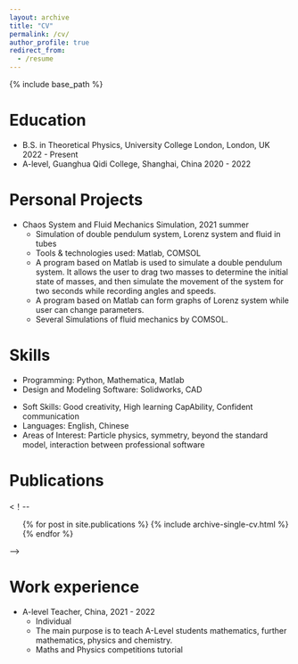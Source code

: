 ```yaml
---
layout: archive
title: "CV"
permalink: /cv/
author_profile: true
redirect_from:
  - /resume
---
```


{% include base_path %}

Education
======
* B.S. in Theoretical Physics, University College London, London, UK 2022 - Present
* A-level, Guanghua Qidi College, Shanghai, China 2020 - 2022
<!--* M.S. in Jekyll, GitHub University, 2014-->
<!--* Ph.D in Version Control Theory, GitHub University, 2018 (expected)-->

Personal Projects
======
* Chaos System and Fluid Mechanics Simulation, 2021 summer
  * Simulation of double pendulum system, Lorenz system and fluid in tubes
  * Tools & technologies used: Matlab, COMSOL
  * A program based on Matlab is used to simulate a double pendulum system. It allows the user to drag two masses to determine the initial state of masses, and then simulate the movement of the system for two seconds while recording angles and speeds.
  * A program based on Matlab can form graphs of Lorenz system while user can change parameters.
  * Several Simulations of fluid mechanics by COMSOL.

Skills
======
* Programming: Python, Mathematica, Matlab
* Design and Modeling Software: Solidworks, CAD
 <!-- * Sub-skill 2.1
  * Sub-skill 2.2
  * Sub-skill 2.3 -->
* Soft Skills: Good creativity, High learning CapAbility, Confident communication
* Languages: English, Chinese
* Areas of Interest: Particle physics, symmetry, beyond the standard model, interaction between professional software

Publications
======
<！--  <ul>{% for post in site.publications %}
    {% include archive-single-cv.html %}
  {% endfor %}</ul> -->

Work experience
======
* A-level Teacher, China, 2021 - 2022
  * Individual
  * The main purpose is to teach A-Level students mathematics, further mathematics, physics and chemistry.
  * Maths and Physics competitions tutorial
  
